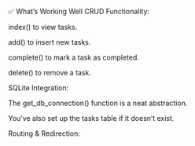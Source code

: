 ✅ What’s Working Well
CRUD Functionality:

index() to view tasks.

add() to insert new tasks.

complete() to mark a task as completed.

delete() to remove a task.

SQLite Integration:

The get_db_connection() function is a neat abstraction.

You’ve also set up the tasks table if it doesn’t exist.

Routing & Redirection:

